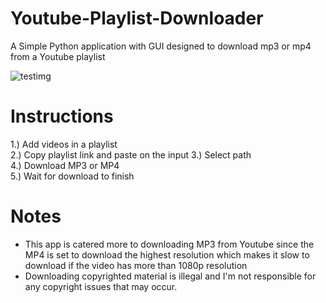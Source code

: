 # Youtube-Playlist-Downloader

A Simple Python application with GUI designed to download mp3 or mp4 from a Youtube playlist

![testimg](https://user-images.githubusercontent.com/72486298/187301565-a247575a-13c5-482f-86b2-9696de12688e.png)

# Instructions

1.) Add videos in a playlist  
2.) Copy playlist link and paste on the input
3.) Select path  
4.) Download MP3 or MP4  
5.) Wait for download to finish  


# Notes

* This app is catered more to downloading MP3 from Youtube since the MP4 is set to download the highest resolution which makes it slow to download if the video has more than 1080p resolution  
* Downloading copyrighted material is illegal and I'm not responsible for any copyright issues that may occur.

